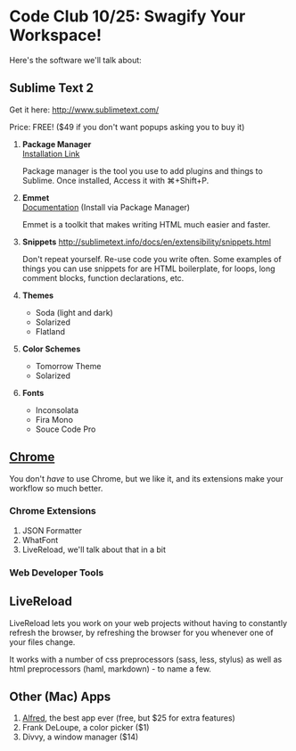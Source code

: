 Code Club 10/25: Swagify Your Workspace!
========================================

Here's the software we'll talk about:

## Sublime Text 2

Get it here: http://www.sublimetext.com/

Price: FREE! ($49 if you don't want popups asking you to buy it)

1.  **Package Manager**  
    [Installation Link](https://sublime.wbond.net/installation#st2)
    
    Package manager is the tool you use to add plugins and things to Sublime. Once installed, Access it with ⌘+Shift+P.

2.  **Emmet**  
    [Documentation](http://docs.emmet.io/) (Install via Package Manager)

    Emmet is a toolkit that makes writing HTML much easier and faster. 

3.  **Snippets**
    http://sublimetext.info/docs/en/extensibility/snippets.html

    Don't repeat yourself. Re-use code you write often. Some examples of things you can use snippets for are HTML boilerplate, for loops, long comment blocks, function declarations, etc.

4.  **Themes**
    -   Soda (light and dark)
    -   Solarized
    -   Flatland

5.  **Color Schemes**
    -   Tomorrow Theme
    -   Solarized

6.  **Fonts**
    -   Inconsolata
    -   Fira Mono
    -   Souce Code Pro




## [Chrome](https://www.google.com/intl/en/chrome/browser/)

You don't *have* to use Chrome, but we like it, and its extensions make your workflow so much better.

### Chrome Extensions
1. JSON Formatter
2. WhatFont
3. LiveReload, we'll talk about that in a bit

### Web Developer Tools



## LiveReload

LiveReload lets you work on your web projects without having to constantly refresh the browser, by refreshing the browser for you whenever one of your files change.

It works with a number of css preprocessors (sass, less, stylus) as well as html preprocessors (haml, markdown) - to name a few.

## Other (Mac) Apps

1. [Alfred](http://alfredapp.com), the best app ever (free, but $25 for extra features)
2. Frank DeLoupe, a color picker ($1)
3. Divvy, a window manager ($14)
